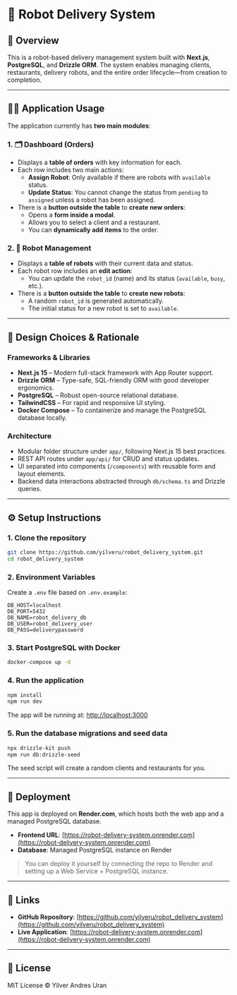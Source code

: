 # 🤖 Robot Delivery System

## 🧾 Overview

This is a robot-based delivery management system built with **Next.js**, **PostgreSQL**, and **Drizzle ORM**. The system enables managing clients, restaurants, delivery robots, and the entire order lifecycle—from creation to completion.

---

## 🧑‍💻 Application Usage

The application currently has **two main modules**:

### 1. 🗂️ Dashboard (Orders)

- Displays a **table of orders** with key information for each.
- Each row includes two main actions:
  - **Assign Robot**: Only available if there are robots with `available` status.
  - **Update Status**: You cannot change the status from `pending` to `assigned` unless a robot has been assigned.
- There is a **button outside the table** to **create new orders**:
  - Opens a **form inside a modal**.
  - Allows you to select a client and a restaurant.
  - You can **dynamically add items** to the order.

### 2. 🤖 Robot Management

- Displays a **table of robots** with their current data and status.
- Each robot row includes an **edit action**:
  - You can update the `robot_id` (name) and its status (`available`, `busy`, etc.).
- There is a **button outside the table** to **create new robots**:
  - A random `robot_id` is generated automatically.
  - The initial status for a new robot is set to `available`.

---

## 🧠 Design Choices & Rationale

### Frameworks & Libraries

- **Next.js 15** – Modern full-stack framework with App Router support.
- **Drizzle ORM** – Type-safe, SQL-friendly ORM with good developer ergonomics.
- **PostgreSQL** – Robust open-source relational database.
- **TailwindCSS** – For rapid and responsive UI styling.
- **Docker Compose** – To containerize and manage the PostgreSQL database locally.

### Architecture

- Modular folder structure under `app/`, following Next.js 15 best practices.
- REST API routes under `app/api/` for CRUD and status updates.
- UI separated into components (`/components`) with reusable form and layout elements.
- Backend data interactions abstracted through `db/schema.ts` and Drizzle queries.

---

## ⚙️ Setup Instructions

### 1. Clone the repository

```bash
git clone https://github.com/yilveru/robot_delivery_system.git
cd robot_delivery_system
```

### 2. Environment Variables

Create a `.env` file based on `.env.example`:

```env
DB_HOST=localhost
DB_PORT=5432
DB_NAME=robot_delivery_db
DB_USER=robot_delivery_user
DB_PASS=deliverypassword
```

### 3. Start PostgreSQL with Docker

```bash
docker-compose up -d
```

### 4. Run the application

```bash
npm install
npm run dev
```

The app will be running at: [http://localhost:3000](http://localhost:3000)

### 5. Run the database migrations and seed data

```bash
npx drizzle-kit push
npm run db:drizzle-seed
```
The seed script will create a random clients and restaurants for you.

---

## 🚀 Deployment

This app is deployed on **Render.com**, which hosts both the web app and a managed PostgreSQL database.

- **Frontend URL**: [https://robot-delivery-system.onrender.com](https://robot-delivery-system.onrender.com)
- **Database**: Managed PostgreSQL instance on Render

> You can deploy it yourself by connecting the repo to Render and setting up a Web Service + PostgreSQL instance.

---

## 🔗 Links

- **GitHub Repository**: [https://github.com/yilveru/robot_delivery_system](https://github.com/yilveru/robot_delivery_system)
- **Live Application**: [https://robot-delivery-system.onrender.com](https://robot-delivery-system.onrender.com)

---

## 📄 License

MIT License © Yilver Andres Uran